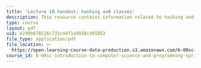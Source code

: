 ```yaml
---
title: 'Lecture 10 handout: hashing and classes'
description: This resource contains information related to hashing and classes.
type: course
layout: pdf
uid: e299b670216c731c44f1a9038c495852
file_type: application/pdf
file_location: >-
  https://open-learning-course-data-production.s3.amazonaws.com/6-00sc-introduction-to-computer-science-and-programming-spring-2011/e299b670216c731c44f1a9038c495852_MIT6_00SCS11_lec10.pdf
course_id: 6-00sc-introduction-to-computer-science-and-programming-spring-2011
---
```

